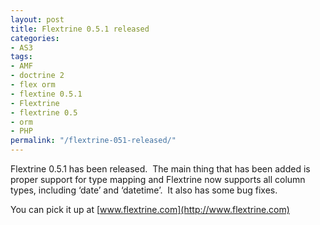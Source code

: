 ```yaml
---
layout: post
title: Flextrine 0.5.1 released
categories:
- AS3
tags:
- AMF
- doctrine 2
- flex orm
- flextine 0.5.1
- Flextrine
- flextrine 0.5
- orm
- PHP
permalink: "/flextrine-051-released/"
---
```


Flextrine 0.5.1 has been released.&#160; The main thing that has been added is proper support for type mapping and Flextrine now supports all column types, including ‘date’ and ‘datetime’.&#160; It also has some bug fixes.

You can pick it up at [www.flextrine.com](http://www.flextrine.com)
